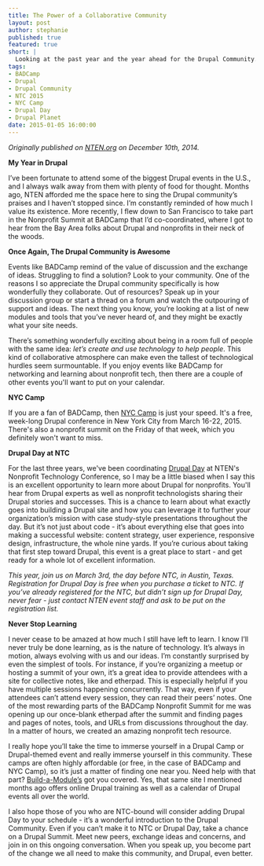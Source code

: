 ```yaml
---
title: The Power of a Collaborative Community 
layout: post
author: stephanie
published: true
featured: true
short: |
  Looking at the past year and the year ahead for the Drupal Community.
tags:
- BADCamp
- Drupal
- Drupal Community
- NTC 2015
- NYC Camp
- Drupal Day
- Drupal Planet
date: 2015-01-05 16:00:00
---
```


_Originally published on [NTEN.org](http://www.nten.org/articles/2014/my-year-in-drupal-the-power-of-a-collaborative-community) on December 10th, 2014._

**My Year in Drupal**

I’ve been fortunate to attend some of the biggest Drupal events in the U.S., and I always walk away from them with plenty of food for thought. Months ago, NTEN afforded me the space here to sing the Drupal community’s praises and I haven’t stopped since. I’m constantly reminded of how much I value its existence. More recently, I flew down to San Francisco to take part in the Nonprofit Summit at BADCamp that I’d co-coordinated, where I got to hear from the Bay Area folks about Drupal and nonprofits in their neck of the woods. 

**Once Again, The Drupal Community is Awesome**

Events like BADCamp remind of the value of discussion and the exchange of ideas. Struggling to find a solution? Look to your community. One of the reasons I so appreciate the Drupal community specifically is how wonderfully they collaborate. Out of resources? Speak up in your discussion group or start a thread on a forum and watch the outpouring of support and ideas. The next thing you know, you’re looking at a list of new modules and tools that you’ve never heard of, and they might be exactly what your site needs. 

There’s something wonderfully exciting about being in a room full of people with the same idea: *let’s create and use technology to help people*. This kind of collaborative atmosphere can make even the tallest of technological hurdles seem surmountable. If you enjoy events like BADCamp for networking and learning about nonprofit tech, then there are a couple of other events you'll want to put on your calendar.

**NYC Camp**

If you are a fan of BADCamp, then [NYC Camp](http://nyccamp.org/) is just your speed. It's a free, week-long Drupal conference in New York City from March 16-22, 2015. There's also a nonprofit summit on the Friday of that week, which you definitely won't want to miss.

**Drupal Day at NTC**

For the last three years, we've been coordinating [Drupal Day](http://myntc.nten.org/eventdetails/precon/drupal) at NTEN's Nonprofit Technology Conference, so I may be a little biased when I say this is an excellent opportunity to learn more about Drupal for nonprofits. You'll hear from Drupal experts as well as nonprofit technologists sharing their Drupal stories and successes. This is a chance to learn about what exactly goes into building a Drupal site and how you can leverage it to further your organization’s mission with case study-style presentations throughout the day. But it’s not just about code - it’s about everything else that goes into making a successful website: content strategy, user experience, responsive design, infrastructure, the whole nine yards. If you’re curious about taking that first step toward Drupal, this event is a great place to start - and get ready for a whole lot of excellent information.

*This year, join us on March 3rd, the day before NTC, in Austin, Texas. Registration for Drupal Day is free when you purchase a ticket to NTC. If you’ve already registered for the NTC, but didn’t sign up for Drupal Day, never fear - just contact NTEN event staff and ask to be put on the registration list.*

**Never Stop Learning**

I never cease to be amazed at how much I still have left to learn. I know I’ll never truly be done learning, as is the nature of technology. It’s always in motion, always evolving with us and our ideas. I’m constantly surprised by even the simplest of tools. For instance, if you’re organizing a meetup or hosting a summit of your own, it’s a great idea to provide attendees with a site for collective notes, like and etherpad. This is especially helpful if you have multiple sessions happening concurrently. That way, even if your attendees can’t attend every session, they can read their peers’ notes. One of the most rewarding parts of the BADCamp Nonprofit Summit for me was opening up our once-blank etherpad after the summit and finding pages and pages of notes, tools, and URLs from discussions throughout the day. In a matter of hours, we created an amazing nonprofit tech resource. 

I really hope you’ll take the time to immerse yourself in a Drupal Camp or Drupal-themed event and really immerse yourself in this community. These camps are often highly affordable (or free, in the case of BADCamp and NYC Camp), so it’s just a matter of finding one near you. Need help with that part? [Build-a-Module’s](http://buildamodule.com/drupal-camps-calendar) got you covered. Yes, that same site I mentioned months ago offers online Drupal training as well as a calendar of Drupal events all over the world.

I also hope those of you who are NTC-bound will consider adding Drupal Day to your schedule - it’s a wonderful introduction to the Drupal Community. Even if you can’t make it to NTC or Drupal Day, take a chance on a Drupal Summit. Meet new peers, exchange ideas and concerns, and join in on this ongoing conversation. When you speak up, you become part of the change we all need to make this community, and Drupal, even better.
